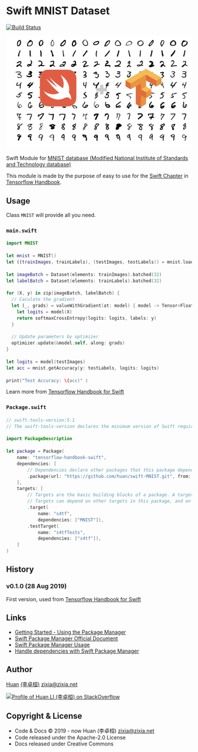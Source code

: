 # Swift MNIST Dataset

[![Build Status](https://travis-ci.com/huan/swift-MNIST.svg?branch=master)](https://travis-ci.com/huan/swift-MNIST)

![MNIST dataset](docs/images/swift-mnist.png)

Swift Module for [MNIST database (Modified National Institute of Standards and Technology database)](https://en.wikipedia.org/wiki/MNIST_database)

This module is made by the purpose of easy to use for the [Swift Chapter](https://github.com/tensorflow-handbook-swift) in [Tensorflow Handbook](https://tf.wiki).

## Usage

Class `MNIST` will provide all you need.

### `main.swift`

```swift
import MNIST

let mnist = MNIST()
let ((trainImages, trainLabels), (testImages, testLabels)) = mnist.loadData()

let imageBatch = Dataset(elements: trainImages).batched(32)
let labelBatch = Dataset(elements: trainLabels).batched(32)

for (X, y) in zip(imageBatch, labelBatch) {
  // Caculate the gradient
  let (_, grads) = valueWithGradient(at: model) { model -> Tensor<Float> in
    let logits = model(X)
    return softmaxCrossEntropy(logits: logits, labels: y)
  }

  // Update parameters by optimizer
  optimizer.update(&model.self, along: grads)
}

let logits = model(testImages)
let acc = mnist.getAccuracy(y: testLabels, logits: logits)

print("Test Accuracy: \(acc)" )
```

Learn more from [Tensorflow Handbook for Swift](https://github.com/huan/tensorflow-handbook-swift)

### `Package.swift`

```swift
// swift-tools-version:5.1
// The swift-tools-version declares the minimum version of Swift required to build this package.

import PackageDescription

let package = Package(
    name: "tensorflow-handbook-swift",
    dependencies: [
        // Dependencies declare other packages that this package depends on.
        .package(url: "https://github.com/huan/swift-MNIST.git", from: "0.1.0"),
    ],
    targets: [
        // Targets are the basic building blocks of a package. A target can define a module or a test suite.
        // Targets can depend on other targets in this package, and on products in packages which this package depends on.
        .target(
            name: "s4tf",
            dependencies: ["MNIST"]),
        .testTarget(
            name: "s4tfTests",
            dependencies: ["s4tf"]),
    ]
)
```

## History

### v0.1.0 (28 Aug 2019)

First version, used from [Tensorflow Handbook for Swift](https://github.com/huan/tensorflow-handbook-swift)

## Links

- [Getting Started - Using the Package Manager
](https://swift.org/getting-started/#using-the-package-manager)
- [Swift Package Manager Official Document](https://swift.org/package-manager/)
- [Swift Package Manager Usage](https://github.com/apple/swift-package-manager/blob/master/Documentation/Usage.md)
- [Handle dependencies with Swift Package Manager](https://www.codementor.io/marcinzbijowski/handle-dependencies-with-swift-package-manager-hx0ryac5u)

## Author

[Huan](https://github.com/huan) [(李卓桓)](http://linkedin.com/in/zixia) <zixia@zixia.net>

[![Profile of Huan LI (李卓桓) on StackOverflow](https://stackexchange.com/users/flair/265499.png)](https://stackexchange.com/users/265499)

## Copyright & License

- Code & Docs © 2019 - now Huan (李卓桓) <zixia@zixia.net>
- Code released under the Apache-2.0 License
- Docs released under Creative Commons

